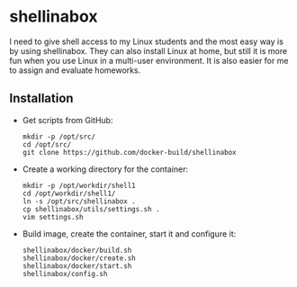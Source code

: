 shellinabox
===========

I need to give shell access to my Linux students and the most easy way
is by using shellinabox. They can also install Linux at home, but still
it is more fun when you use Linux in a multi-user environment. It is also
easier for me to assign and evaluate homeworks.


## Installation

  - Get scripts from GitHub:
    ```
    mkdir -p /opt/src/
    cd /opt/src/
    git clone https://github.com/docker-build/shellinabox
    ```

  - Create a working directory for the container:
    ```
    mkdir -p /opt/workdir/shell1
    cd /opt/workdir/shell1/
    ln -s /opt/src/shellinabox .
    cp shellinabox/utils/settings.sh .
    vim settings.sh
    ```

  - Build image, create the container, start it and configure it:
    ```
    shellinabox/docker/build.sh
    shellinabox/docker/create.sh
    shellinabox/docker/start.sh
    shellinabox/config.sh
    ```
